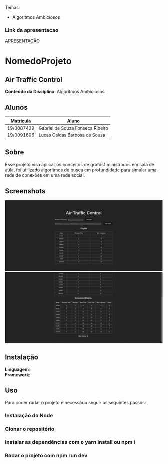 
Temas:
 - Algoritmos Ambiciosos


### Link da apresentacao

[APRESENTAÇÃO](https://youtu.be/2yDQhcUZN5E)


# NomedoProjeto
## Air Traffic Control

**Conteúdo da Disciplina**: Algoritmos Ambiciosos<br>

## Alunos
|Matrícula | Aluno |
| -- | -- |
| 19/0087439  |  Gabriel de Souza Fonseca Ribeiro |
| 19/0091606 |  Lucas Caldas Barbosa de Sousa |

## Sobre 
Esse projeto visa aplicar os conceitos de grafos1 ministrados em sala de aula, foi utilizado algoritmos de busca em profundidade para simular uma rede de conexões em uma rede social. 

## Screenshots
![Screenshot 1](./air-traffic-control/print-1.jpeg)
![Screenshot 2](./air-traffic-control/print-2.jpeg)


## Instalação 
**Linguagem**: <br>
**Framework**: <br>


## Uso 
Para poder rodar o projeto é necessário seguir os seguintes passos:
### Instalação do Node

### Clonar o repositório
### Instalar as dependências com o yarn install ou npm i
### Rodar o projeto com npm run dev 




